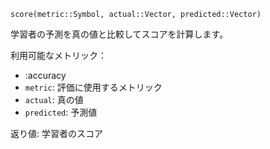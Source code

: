 ```
score(metric::Symbol, actual::Vector, predicted::Vector)
```

学習者の予測を真の値と比較してスコアを計算します。

利用可能なメトリック：

  * :accuracy
  * `metric`: 評価に使用するメトリック
  * `actual`: 真の値
  * `predicted`: 予測値

返り値: 学習者のスコア
